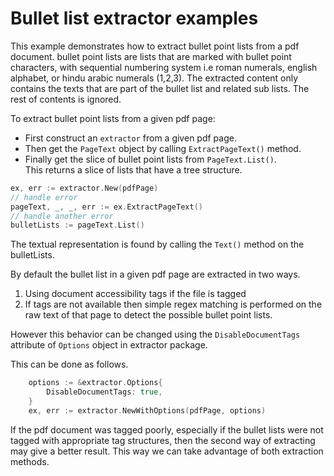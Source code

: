 # Bullet list extractor examples

This example demonstrates how to extract  bullet point lists from a pdf document.
bullet point lists are lists that are marked with bullet point characters, with sequential numbering system i.e roman numerals, english alphabet, or hindu arabic numerals (1,2,3).
The extracted content only contains the texts that are part of the bullet list and related sub lists. 
The rest of contents is ignored.

To extract bullet point lists from a given pdf page:
- First construct an `extractor` from a given pdf page.
- Then get the `PageText` object by calling `ExtractPageText()` method.
- Finally get the slice of bullet point lists from `PageText.List()`. </br>
This returns a slice of lists that have a tree structure.
```go
ex, err := extractor.New(pdfPage)
// handle error
pageText, _, _, err := ex.ExtractPageText()
// handle another error
bulletLists := pageText.List()
```

The textual representation is found by calling the `Text()` method on the bulletLists.

By default the bullet list in a given pdf page are extracted in two ways. 
1. Using document accessibility tags if the file is tagged
2. If tags are not available then simple regex matching is performed on the raw text of that page to detect the possible bullet point lists.

However this behavior can be changed using the `DisableDocumentTags` attribute of `Options` object in extractor package.

This can be done as follows.
```go
    options := &extractor.Options{
		DisableDocumentTags: true,
	}
	ex, err := extractor.NewWithOptions(pdfPage, options)
```
If the pdf document was tagged poorly, especially if the bullet lists were not tagged with appropriate tag structures, then the second way of extracting may give a better result. This way we can take advantage of both extraction methods. 